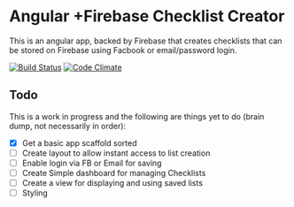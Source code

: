 # Angular +Firebase Checklist Creator
This is an angular app, backed by Firebase that creates checklists that can be stored on Firebase using Facbook or email/password login.

[![Build Status](https://travis-ci.org/damien-mcmahon/portfolio-angular-checklist.svg?branch=master)](https://travis-ci.org/damien-mcmahon/portfolio-angular-checklist)
[![Code Climate](https://codeclimate.com/github/damien-mcmahon/portfolio-angular-checklist/badges/gpa.svg)](https://codeclimate.com/github/damien-mcmahon/portfolio-angular-checklist)

## Todo
This is a work in progress and the following are things yet to do (brain dump, not necessarily in order):
- [x] Get a basic app scaffold sorted
- [ ] Create layout to allow instant access to list creation
- [ ] Enable login via FB or Email for saving
- [ ] Create Simple dashboard for managing Checklists
- [ ] Create a view for displaying and using saved lists
- [ ] Styling
